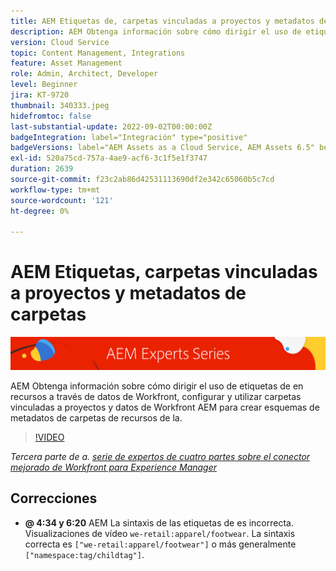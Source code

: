```yaml
---
title: AEM Etiquetas de, carpetas vinculadas a proyectos y metadatos de carpetas para el conector mejorado de Workfront AEM para la creación de
description: AEM Obtenga información sobre cómo dirigir el uso de etiquetas de en recursos a través de datos de Workfront, utilizar carpetas vinculadas a proyectos y datos de Workfront AEM para crear esquemas de metadatos de carpetas de recursos de la.
version: Cloud Service
topic: Content Management, Integrations
feature: Asset Management
role: Admin, Architect, Developer
level: Beginner
jira: KT-9720
thumbnail: 340333.jpeg
hidefromtoc: false
last-substantial-update: 2022-09-02T00:00:00Z
badgeIntegration: label="Integración" type="positive"
badgeVersions: label="AEM Assets as a Cloud Service, AEM Assets 6.5" before-title="false"
exl-id: 520a75cd-757a-4ae9-acf6-3c1f5e1f3747
duration: 2639
source-git-commit: f23c2ab86d42531113690df2e342c65060b5c7cd
workflow-type: tm+mt
source-wordcount: '121'
ht-degree: 0%

---
```


# AEM Etiquetas, carpetas vinculadas a proyectos y metadatos de carpetas

![AEM Serie de expertos de](./assets/banner.png)

AEM Obtenga información sobre cómo dirigir el uso de etiquetas de en recursos a través de datos de Workfront, configurar y utilizar carpetas vinculadas a proyectos y datos de Workfront AEM para crear esquemas de metadatos de carpetas de recursos de la.

>[!VIDEO](https://video.tv.adobe.com/v/340333?quality=12&learn=on)

_Tercera parte de a. [serie de expertos de cuatro partes sobre el conector mejorado de Workfront para Experience Manager](./overview.md)_

## Correcciones

+ __@ 4:34 y 6:20__ AEM La sintaxis de las etiquetas de es incorrecta. Visualizaciones de vídeo `we-retail:apparel/footwear`. La sintaxis correcta es `["we-retail:apparel/footwear"]` o más generalmente `["namespace:tag/childtag"]`.
